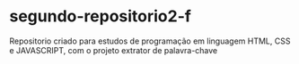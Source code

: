# segundo-repositorio2-f
Repositorio criado para estudos de programação em linguagem HTML, CSS e JAVASCRIPT, com o projeto extrator de palavra-chave
